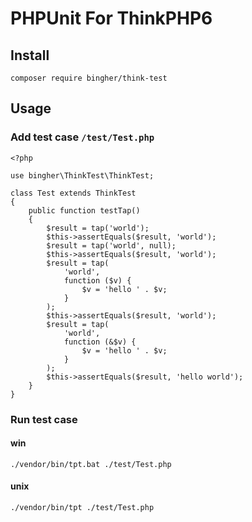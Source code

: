# PHPUnit For ThinkPHP6

## Install
```
composer require bingher/think-test
```

## Usage
### Add test case `/test/Test.php`
```
<?php

use bingher\ThinkTest\ThinkTest;

class Test extends ThinkTest
{
    public function testTap()
    {
        $result = tap('world');
        $this->assertEquals($result, 'world');
        $result = tap('world', null);
        $this->assertEquals($result, 'world');
        $result = tap(
            'world',
            function ($v) {
                $v = 'hello ' . $v;
            }
        );
        $this->assertEquals($result, 'world');
        $result = tap(
            'world',
            function (&$v) {
                $v = 'hello ' . $v;
            }
        );
        $this->assertEquals($result, 'hello world');
    }
}

```

### Run test case
#### win
```
./vendor/bin/tpt.bat ./test/Test.php
```
#### unix
```
./vendor/bin/tpt ./test/Test.php
```
